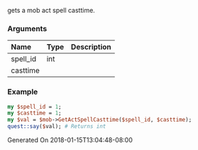 gets a mob act spell casttime.
### Arguments
**Name**|**Type**|**Description**
:---|:---|:---
spell_id|int|
casttime||

### Example

```perl
my $spell_id = 1;
my $casttime = 1;
my $val = $mob->GetActSpellCasttime($spell_id, $casttime);
quest::say($val); # Returns int
```


Generated On 2018-01-15T13:04:48-08:00